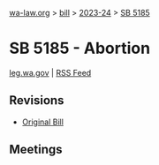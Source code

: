 [wa-law.org](/) > [bill](/bill/) > [2023-24](/bill/2023-24/) > [SB 5185](/bill/2023-24/sb/5185/)

# SB 5185 - Abortion
[leg.wa.gov](https://app.leg.wa.gov/billsummary?BillNumber=5185&Year=2023&Initiative=false) | [RSS Feed](./rss.xml)

## Revisions
* [Original Bill](1/)

## Meetings